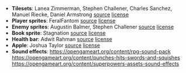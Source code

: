 - **Tilesets**: Lanea Zimmerman, Stephen Challener, Charles Sanchez, Manuel Riecke, Daniel Armstrong [source](<https://opengameart.org/content/liberated-pixel-cup-lpc-base-assets-sprites-map-tiles>) [license](https://creativecommons.org/licenses/by-sa/3.0/)
- **Player sprites**: FeralFantom [source](https://opengameart.org/content/feralfantoms-entry) [license](https://creativecommons.org/licenses/by-sa/3.0/)
- **Enemy sprites**: Augustin Balmer, Stephen Challener [source](https://opengameart.org/content/bosses-and-monsters-spritesheets-ars-notoria) [license](http://creativecommons.org/licenses/by/3.0/)
- **Book sprite**: Stagnation [source](https://opengameart.org/content/book-animation) [license](http://creativecommons.org/licenses/by/3.0/)
- **Health bar**: Adwit Rahman [source](https://opengameart.org/content/pixel-health-bar-asset-pack-2) [license](https://creativecommons.org/licenses/by/4.0/)
- **Apple**: Joshua Taylor [source](https://opengameart.org/content/fruit-and-veggie-inventory) [license](https://creativecommons.org/licenses/by-sa/3.0/)
- **Sound effects**: https://opengameart.org/content/rpg-sound-pack
https://opengameart.org/content/punches-hits-swords-and-squishes
https://opengameart.org/content/superpowers-assets-sound-effects
